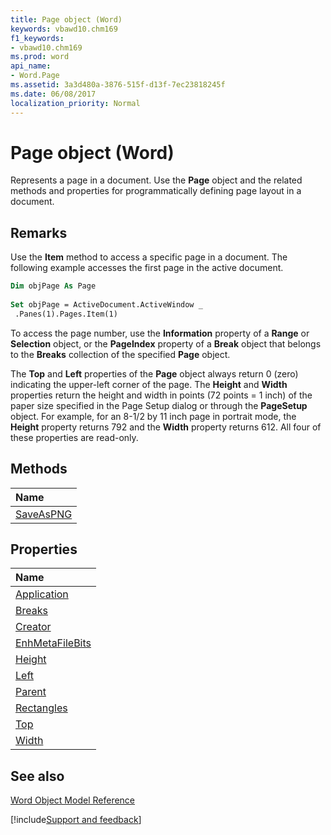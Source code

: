 ```yaml
---
title: Page object (Word)
keywords: vbawd10.chm169
f1_keywords:
- vbawd10.chm169
ms.prod: word
api_name:
- Word.Page
ms.assetid: 3a3d480a-3876-515f-d13f-7ec23818245f
ms.date: 06/08/2017
localization_priority: Normal
---
```



# Page object (Word)

Represents a page in a document. Use the  **Page** object and the related methods and properties for programmatically defining page layout in a document.


## Remarks

Use the  **Item** method to access a specific page in a document. The following example accesses the first page in the active document.


```vb
Dim objPage As Page 
 
Set objPage = ActiveDocument.ActiveWindow _ 
 .Panes(1).Pages.Item(1)
```

To access the page number, use the  **Information** property of a **Range** or **Selection** object, or the **PageIndex** property of a **Break** object that belongs to the **Breaks** collection of the specified **Page** object.

The  **Top** and **Left** properties of the **Page** object always return 0 (zero) indicating the upper-left corner of the page. The **Height** and **Width** properties return the height and width in points (72 points = 1 inch) of the paper size specified in the Page Setup dialog or through the **PageSetup** object. For example, for an 8-1/2 by 11 inch page in portrait mode, the **Height** property returns 792 and the **Width** property returns 612. All four of these properties are read-only.


## Methods



|Name|
|:-----|
|[SaveAsPNG](overview/Word.md)|

## Properties



|Name|
|:-----|
|[Application](Word.Page.Application.md)|
|[Breaks](Word.Page.Breaks.md)|
|[Creator](Word.Page.Creator.md)|
|[EnhMetaFileBits](Word.Page.EnhMetaFileBits.md)|
|[Height](Word.Page.Height.md)|
|[Left](Word.Page.Left.md)|
|[Parent](Word.Page.Parent.md)|
|[Rectangles](Word.Page.Rectangles.md)|
|[Top](Word.Page.Top.md)|
|[Width](Word.Page.Width.md)|

## See also


[Word Object Model Reference](overview/Word/object-model.md)

[!include[Support and feedback](~/includes/feedback-boilerplate.md)]
